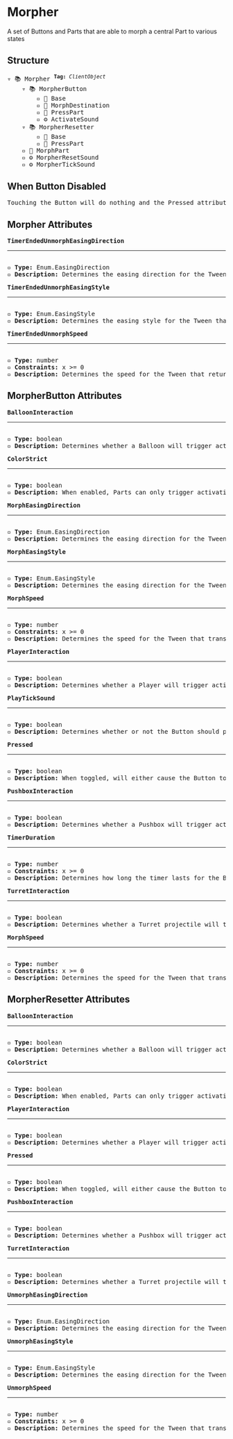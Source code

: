 # Morpher

A set of Buttons and Parts that are able to morph a central Part to various states

## Structure
<pre>
▿ 📚 Morpher <sup><b>Tag:</b> <i>ClientObject</i></sup>
    ▿ 📚 MorpherButton
        ▫️ 🔲 Base
        ▫️ 🔲 MorphDestination
        ▫️ 🔲 PressPart
        ▫️ ⚙️ ActivateSound
    ▿ 📚 MorpherResetter
        ▫️ 🔲 Base
        ▫️ 🔲 PressPart
    ▫️ 🔲 MorphPart
    ▫️ ⚙️ MorpherResetSound
    ▫️ ⚙️ MorpherTickSound
</pre>

## When Button Disabled
<pre>
Touching the Button will do nothing and the Pressed attribute will not affect the Button when toggled
</pre>

## Morpher Attributes
<pre>
<b>TimerEndedUnmorphEasingDirection</b>  
<hr>
▫️ <b>Type:</b> Enum.EasingDirection  
▫️ <b>Description:</b> Determines the easing direction for the Tween that returns the MorphPart to its default state after a MorpherButton Timer has ended
</pre>

<pre>
<b>TimerEndedUnmorphEasingStyle</b>  
<hr>
▫️ <b>Type:</b> Enum.EasingStyle 
▫️ <b>Description:</b> Determines the easing style for the Tween that returns the MorphPart to its default state after a MorpherButton Timer has ended
</pre>

<pre>
<b>TimerEndedUnmorphSpeed</b>  
<hr>
▫️ <b>Type:</b> number
▫️ <b>Constraints:</b> x >= 0  
▫️ <b>Description:</b> Determines the speed for the Tween that returns the MorphPart to its default state after a MorpherButton Timer has ended
</pre>

## MorpherButton Attributes
<pre>
<b>BalloonInteraction</b>  
<hr>
▫️ <b>Type:</b> boolean  
▫️ <b>Description:</b> Determines whether a Balloon will trigger activation of the Button  
</pre>

<pre>
<b>ColorStrict</b>  
<hr>
▫️ <b>Type:</b> boolean  
▫️ <b>Description:</b> When enabled, Parts can only trigger activation of the Button when they match the color of the Button. However, Parts that belong to the player are exempt from this rule 
</pre>

<pre>
<b>MorphEasingDirection</b>  
<hr>
▫️ <b>Type:</b> Enum.EasingDirection  
▫️ <b>Description:</b> Determines the easing direction for the Tween that transitions the MorphPart to its new state
</pre>

<pre>
<b>MorphEasingStyle</b>  
<hr>
▫️ <b>Type:</b> Enum.EasingStyle 
▫️ <b>Description:</b> Determines the easing direction for the Tween that transitions the MorphPart to its new state
</pre>

<pre>
<b>MorphSpeed</b>  
<hr>
▫️ <b>Type:</b> number
▫️ <b>Constraints:</b> x >= 0  
▫️ <b>Description:</b> Determines the speed for the Tween that transitions the MorphPart to its new state
</pre>

<pre>
<b>PlayerInteraction</b>  
<hr>
▫️ <b>Type:</b> boolean  
▫️ <b>Description:</b> Determines whether a Player will trigger activation of the Button  
</pre>

<pre>
<b>PlayTickSound</b>  
<hr>
▫️ <b>Type:</b> boolean  
▫️ <b>Description:</b> Determines whether or not the Button should play a tick sound when the morph lasts for a limited amount of time
</pre>

<pre>
<b>Pressed</b>  
<hr>
▫️ <b>Type:</b> boolean  
▫️ <b>Description:</b> When toggled, will either cause the Button to press or unpress based on its current state
</pre>

<pre>
<b>PushboxInteraction</b>  
<hr>
▫️ <b>Type:</b> boolean  
▫️ <b>Description:</b> Determines whether a Pushbox will trigger activation of the Button  
</pre>

<pre>
<b>TimerDuration</b>  
<hr>
▫️ <b>Type:</b> number  
▫️ <b>Constraints:</b> x >= 0  
▫️ <b>Description:</b> Determines how long the timer lasts for the Button. When the timer finishes counting down, the Button will deactivate. If this value is set to 0, the Button will stay activated until an external force deactivates it
</pre>

<pre>
<b>TurretInteraction</b>  
<hr>
▫️ <b>Type:</b> boolean  
▫️ <b>Description:</b> Determines whether a Turret projectile will trigger activation of the Button  
</pre>

<pre>
<b>MorphSpeed</b>  
<hr>
▫️ <b>Type:</b> number
▫️ <b>Constraints:</b> x >= 0  
▫️ <b>Description:</b> Determines the speed for the Tween that transitions the MorphPart to its default state after the morph from the Button expires
</pre>

## MorpherResetter Attributes
<pre>
<b>BalloonInteraction</b>  
<hr>
▫️ <b>Type:</b> boolean  
▫️ <b>Description:</b> Determines whether a Balloon will trigger activation of the Button  
</pre>

<pre>
<b>ColorStrict</b>  
<hr>
▫️ <b>Type:</b> boolean  
▫️ <b>Description:</b> When enabled, Parts can only trigger activation of the Button when they match the color of the Button. However, Parts that belong to the player are exempt from this rule 
</pre>

<pre>
<b>PlayerInteraction</b>  
<hr>
▫️ <b>Type:</b> boolean  
▫️ <b>Description:</b> Determines whether a Player will trigger activation of the Button  
</pre>

<pre>
<b>Pressed</b>  
<hr>
▫️ <b>Type:</b> boolean  
▫️ <b>Description:</b> When toggled, will either cause the Button to press or unpress based on its current state
</pre>

<pre>
<b>PushboxInteraction</b>  
<hr>
▫️ <b>Type:</b> boolean  
▫️ <b>Description:</b> Determines whether a Pushbox will trigger activation of the Button  
</pre>

<pre>
<b>TurretInteraction</b>  
<hr>
▫️ <b>Type:</b> boolean  
▫️ <b>Description:</b> Determines whether a Turret projectile will trigger activation of the Button  
</pre>

<pre>
<b>UnmorphEasingDirection</b>  
<hr>
▫️ <b>Type:</b> Enum.EasingDirection  
▫️ <b>Description:</b> Determines the easing direction for the Tween that transitions the MorphPart to its default state
</pre>

<pre>
<b>UnmorphEasingStyle</b>  
<hr>
▫️ <b>Type:</b> Enum.EasingStyle 
▫️ <b>Description:</b> Determines the easing direction for the Tween that transitions the MorphPart to its default state
</pre>

<pre>
<b>UnmorphSpeed</b>  
<hr>
▫️ <b>Type:</b> number
▫️ <b>Constraints:</b> x >= 0  
▫️ <b>Description:</b> Determines the speed for the Tween that transitions the MorphPart to its default state
</pre>
